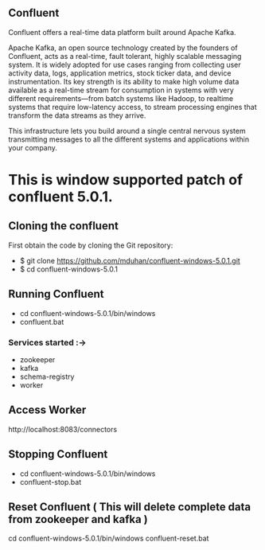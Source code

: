 Confluent
---------

Confluent offers a real-time data platform built around Apache Kafka.

Apache Kafka, an open source technology created by the founders of Confluent,
acts as a real-time, fault tolerant, highly scalable messaging system. It is
widely adopted for use cases ranging from collecting user activity data, logs,
application metrics, stock ticker data, and device instrumentation. Its key
strength is its ability to make high volume data available as a real-time stream
for consumption in systems with very different requirements—from batch systems
like Hadoop, to realtime systems that require low-latency access, to stream
processing engines that transform the data streams as they arrive.

This infrastructure lets you build around a single central nervous system
transmitting messages to all the different systems and applications within your
company.

# This is window supported patch of confluent 5.0.1.

## Cloning the confluent

First obtain the code by cloning the Git repository:

- $ git clone https://github.com/mduhan/confluent-windows-5.0.1.git
- $ cd confluent-windows-5.0.1


## Running Confluent

- cd confluent-windows-5.0.1/bin/windows
- confluent.bat

### Services started :->

- zookeeper
- kafka
- schema-registry
- worker

## Access Worker
  
  http://localhost:8083/connectors

## Stopping Confluent

- cd confluent-windows-5.0.1/bin/windows
- confluent-stop.bat

## Reset Confluent ( This will delete complete data from zookeeper and kafka )

cd confluent-windows-5.0.1/bin/windows
confluent-reset.bat

